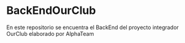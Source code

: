 # BackEndOurClub
En este repositorio se encuentra el BackEnd del proyecto integrador OurClub elaborado por AlphaTeam
